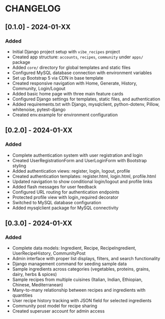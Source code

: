 # CHANGELOG

## [0.1.0] - 2024-01-XX
### Added
- Initial Django project setup with `vibe_recipes` project
- Created app structure: `accounts`, `recipes`, `community` under `apps/` package
- Added `core/` directory for global templates and static files
- Configured MySQL database connection with environment variables
- Set up Bootstrap 5 via CDN in base template
- Created responsive navigation with Home, Generate, History, Community, Login/Logout
- Added basic home page with three main feature cards
- Configured Django settings for templates, static files, and authentication
- Added requirements.txt with Django, mysqlclient, python-dotenv, Pillow, whitenoise, pytest-django
- Created env.example for environment configuration

## [0.2.0] - 2024-01-XX
### Added
- Complete authentication system with user registration and login
- Created UserRegistrationForm and UserLoginForm with Bootstrap styling
- Added authentication views: register, login, logout, profile
- Created authentication templates: register.html, login.html, profile.html
- Updated navigation to show conditional login/logout and profile links
- Added flash messages for user feedback
- Configured URL routing for authentication endpoints
- Protected profile view with login_required decorator
- Switched to MySQL database configuration
- Added mysqlclient package for MySQL connectivity

## [0.3.0] - 2024-01-XX
### Added
- Complete data models: Ingredient, Recipe, RecipeIngredient, UserRecipeHistory, CommunityPost
- Admin interface with proper list displays, filters, and search functionality
- Django management command for seeding sample data
- Sample ingredients across categories (vegetables, proteins, grains, dairy, herbs & spices)
- Sample recipes from multiple cuisines (Italian, Indian, Ethiopian, Chinese, Mediterranean)
- Many-to-many relationship between recipes and ingredients with quantities
- User recipe history tracking with JSON field for selected ingredients
- Community post model for recipe sharing
- Created superuser account for admin access
